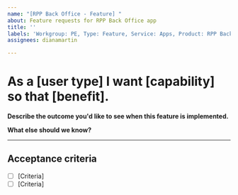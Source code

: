 ```yaml
---
name: "[RPP Back Office - Feature] "
about: Feature requests for RPP Back Office app
title: ''
labels: 'Workgroup: PE, Type: Feature, Service: Apps, Product: RPP Back Office'
assignees: dianamartin

---
```


# As a [user type] I want [capability] so that [benefit].

**Describe the outcome you'd like to see when this feature is implemented.**
<!-- E.g. "I will have data to inform ___ decisions," or "Our team will be able to ___ more efficiently/effectively/safely." -->

**What else should we know?**
<!-- Is there context or background information we should be aware of? Are there examples of successful solutions we can look at? -->

---
## Acceptance criteria
<!-- Each feature should have at least one acceptance criteria. Acceptance criteria must have a clear Pass / Fail outcome and specify the result (what) rather than approach (how). Here is an example: https://github.com/cityofaustin/atd-data-tech/issues/801 For further info see https://agileforgrowth.com/blog/acceptance-criteria-checklist/. -->

- [ ] [Criteria]
- [ ] [Criteria]
